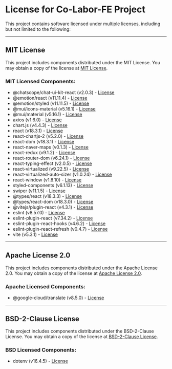# License for Co-Labor-FE Project

This project contains software licensed under multiple licenses, including but not limited to the following:

---

## MIT License

This project includes components distributed under the MIT License. You may obtain a copy of the license at [MIT License](https://opensource.org/licenses/MIT).

### MIT Licensed Components:
- @chatscope/chat-ui-kit-react (v2.0.3) - [License](https://github.com/chatscope/chat-ui-kit-react/blob/master/LICENSE)
- @emotion/react (v11.11.4) - [License](https://github.com/emotion-js/emotion/blob/main/packages/react/LICENSE)
- @emotion/styled (v11.11.5) - [License](https://github.com/emotion-js/emotion/blob/main/packages/styled/LICENSE)
- @mui/icons-material (v5.16.1) - [License](https://mui.com/x/introduction/licensing/)
- @mui/material (v5.16.1) - [License](https://github.com/mui/material-ui/blob/master/LICENSE)
- axios (v1.6.0) - [License](https://github.com/axios/axios/blob/v1.x/LICENSE)
- chart.js (v4.4.3) - [License](https://github.com/chartjs/Chart.js/blob/master/LICENSE.md)
- react (v18.3.1) - [License](https://github.com/facebook/react/blob/main/LICENSE)
- react-chartjs-2 (v5.2.0) - [License](https://github.com/reactchartjs/react-chartjs-2/blob/master/LICENSE.md)
- react-dom (v18.3.1) - [License](https://github.com/facebook/react/blob/main/LICENSE)
- react-naver-maps (v0.1.3) - [License](https://github.com/nigayo/react-naver-maps/blob/master/LICENSE)
- react-redux (v9.1.2) - [License](https://github.com/reduxjs/react-redux/blob/master/LICENSE.md)
- react-router-dom (v6.24.1) - [License](https://github.com/remix-run/react-router/blob/main/LICENSE)
- react-typing-effect (v2.0.5) - [License](https://github.com/lamhieu-vk/react-typing-effect/blob/master/LICENSE)
- react-virtualized (v9.22.5) - [License](https://github.com/bvaughn/react-virtualized/blob/master/LICENSE)
- react-virtualized-auto-sizer (v1.0.24) - [License](https://github.com/bvaughn/react-virtualized-auto-sizer/blob/master/LICENSE)
- react-window (v1.8.10) - [License](https://github.com/bvaughn/react-window/blob/master/LICENSE)
- styled-components (v6.1.13) - [License](https://github.com/styled-components/styled-components/blob/main/LICENSE)
- swiper (v11.1.5) - [License](https://github.com/nolimits4web/swiper/blob/master/LICENSE)
- @types/react (v18.3.3) - [License](https://github.com/DefinitelyTyped/DefinitelyTyped/blob/master/types/react/LICENSE)
- @types/react-dom (v18.3.0) - [License](https://github.com/DefinitelyTyped/DefinitelyTyped/blob/master/types/react-dom/LICENSE)
- @vitejs/plugin-react (v4.3.1) - [License](https://github.com/vitejs/vite-plugin-react/blob/main/LICENSE)
- eslint (v8.57.0) - [License](https://github.com/eslint/eslint/blob/main/LICENSE)
- eslint-plugin-react (v7.34.2) - [License](https://github.com/jsx-eslint/eslint-plugin-react/blob/main/LICENSE)
- eslint-plugin-react-hooks (v4.6.2) - [License](https://github.com/facebook/react/tree/main/packages/eslint-plugin-react-hooks/LICENSE)
- eslint-plugin-react-refresh (v0.4.7) - [License](https://github.com/facebook/react/tree/main/packages/eslint-plugin-react-refresh/LICENSE)
- vite (v5.3.1) - [License](https://github.com/vitejs/vite/blob/main/LICENSE)

---

## Apache License 2.0

This project includes components distributed under the Apache License 2.0. You may obtain a copy of the license at [Apache License 2.0](http://www.apache.org/licenses/LICENSE-2.0).

### Apache Licensed Components:
- @google-cloud/translate (v8.5.0) - [License](https://github.com/googleapis/google-cloud-ruby/blob/main/google-cloud-translate/lib/google-cloud-translate.rb)

---

## BSD-2-Clause License

This project includes components distributed under the BSD-2-Clause License. You may obtain a copy of the license at [BSD-2-Clause License](https://opensource.org/licenses/BSD-2-Clause).

### BSD Licensed Components:
- dotenv (v16.4.5) - [License](https://github.com/motdotla/dotenv/blob/master/LICENSE)
